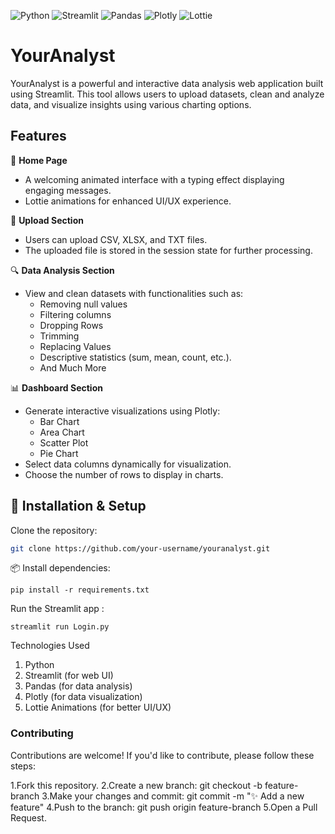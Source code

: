 ![Python](https://img.shields.io/badge/Python-3.8%2B-blue?style=for-the-badge&logo=python)
![Streamlit](https://img.shields.io/badge/Streamlit-Web%20UI-red?style=for-the-badge&logo=streamlit)
![Pandas](https://img.shields.io/badge/Pandas-Data%20Analysis-blueviolet?style=for-the-badge&logo=pandas)
![Plotly](https://img.shields.io/badge/Plotly-Data%20Visualization-00ccff?style=for-the-badge&logo=plotly)
![Lottie](https://img.shields.io/badge/Lottie-Animations-ff69b4?style=for-the-badge&logo=lottiefiles)

# YourAnalyst

YourAnalyst is a powerful and interactive data analysis web application built using Streamlit. This tool allows users to upload datasets, clean and analyze data, and visualize insights using various charting options.

## Features

🚀 **Home Page**
* A welcoming animated interface with a typing effect displaying engaging messages.
* Lottie animations for enhanced UI/UX experience.

📂 **Upload Section**
* Users can upload CSV, XLSX, and TXT files.
* The uploaded file is stored in the session state for further processing.

🔍 **Data Analysis Section**
* View and clean datasets with functionalities such as:
    * Removing null values
    * Filtering columns
    * Dropping Rows
    * Trimming
    * Replacing Values
    * Descriptive statistics (sum, mean, count, etc.).
    * And Much More

📊 **Dashboard Section**
* Generate interactive visualizations using Plotly:
    * Bar Chart
    * Area Chart
    * Scatter Plot
    * Pie Chart
* Select data columns dynamically for visualization.
* Choose the number of rows to display in charts.

## 🚀 Installation & Setup

Clone the repository:

```bash
git clone https://github.com/your-username/youranalyst.git
```

📦 Install dependencies:
```
pip install -r requirements.txt
```

Run the Streamlit app :
```
streamlit run Login.py
```
Technologies Used
1. Python
2. Streamlit (for web UI)
3. Pandas (for data analysis)
4. Plotly (for data visualization)
5. Lottie Animations (for better UI/UX)

### Contributing
Contributions are welcome! If you'd like to contribute, please follow these steps:

1.Fork this repository.
2.Create a new branch: git checkout -b feature-branch
3.Make your changes and commit: git commit -m "✨ Add a new feature"
4.Push to the branch: git push origin feature-branch
5.Open a Pull Request.

